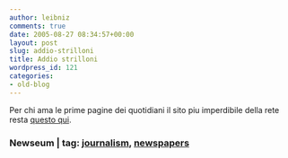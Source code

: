 ```yaml
---
author: leibniz
comments: true
date: 2005-08-27 08:34:57+00:00
layout: post
slug: addio-strilloni
title: Addio strilloni
wordpress_id: 121
categories:
- old-blog
---
```


Per chi ama le prime pagine dei quotidiani il sito piu imperdibile della rete resta [questo qui](http://www.newseum.org/todaysfrontpages/flash/).  



### Newseum | tag: [journalism](http://www.technorati.com/tags/journalism), [newspapers](http://www.technorati.com/tags/newspapers)
